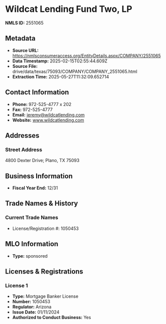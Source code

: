 # Wildcat Lending Fund Two, LP

**NMLS ID:** 2551065

## Metadata
- **Source URL:** https://nmlsconsumeraccess.org/EntityDetails.aspx/COMPANY/2551065
- **Data Timestamp:** 2025-02-15T02:55:44.609Z
- **Source File:** drive/data/texas/75093/COMPANY/COMPANY_2551065.html
- **Extraction Time:** 2025-05-27T11:32:09.652714

## Contact Information
- **Phone:** 972-525-4777 x 202
- **Fax:** 972-525-4777
- **Email:** jeremy@wildcatlending.com
- **Website:** www.wildcatlending.com

## Addresses
### Street Address
4800 Dexter Drive; Plano, TX 75093

## Business Information
- **Fiscal Year End:** 12/31

## Trade Names & History
### Current Trade Names
- License/Registration #: 1050453

## MLO Information
- **Type:** sponsored

## Licenses & Registrations

### License 1
- **Type:** Mortgage Banker License
- **Number:** 1050453
- **Regulator:** Arizona
- **Issue Date:** 01/11/2024
- **Authorized to Conduct Business:** Yes
